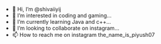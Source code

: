 - 👋 Hi, I’m @shivaiiyij
- 👀 I’m interested in coding and gaming...
- 🌱 I’m currently learning Java and c++...
- 💞️ I’m looking to collaborate on instagram...
- 📫 How to reach me on instagram the_name_is_piyush07

<!---
shivaiiyij/shivaiiyij is a ✨ special ✨ repository because its `README.md` (this file) appears on your GitHub profile.
You can click the Preview link to take a look at your changes.
--->
